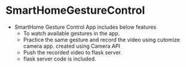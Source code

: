 # SmartHomeGestureControl
- SmartHome Gesture Control App includes below features 
  - To watch available gestures in the app. 
  - Practice the same gesture and record the video using cutomize camera app. created using Camera API
  - Push the recorded video to flask server. 
  - flask server code is  included.  
 
